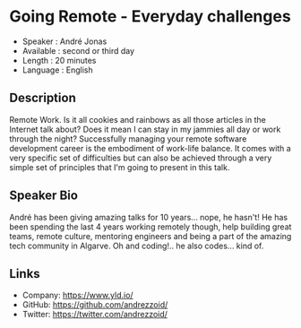 
Going Remote - Everyday challenges
=========================

* Speaker   : André Jonas
* Available : second or third day
* Length    : 20 minutes
* Language  : English

Description
-----------

Remote Work. Is it all cookies and rainbows as all those articles in the Internet talk about? Does it mean I can stay in my jammies all day or work through the night? Successfully managing your remote software development career is the embodiment of work-life balance. It comes with a very specific set of difficulties but can also be achieved through a very simple set of principles that I'm going to present in this talk.

Speaker Bio
-----------

André has been giving amazing talks for 10 years... nope, he hasn't! He has been spending the last 4 years working remotely though, help building great teams, remote culture, mentoring engineers and being a part of the amazing tech community in Algarve. Oh and coding!.. he also codes... kind of.

Links
-----

* Company: https://www.yld.io/
* GitHub: https://github.com/andrezzoid/
* Twitter: https://twitter.com/andrezzoid/
